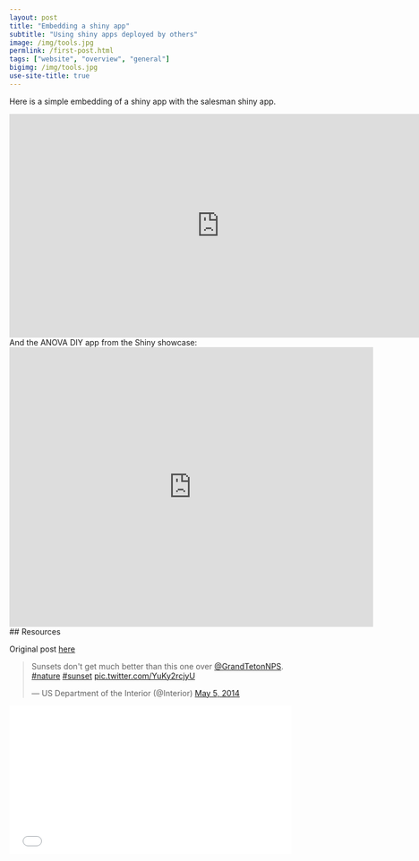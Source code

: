 ```yaml
---
layout: post
title: "Embedding a shiny app"
subtitle: "Using shiny apps deployed by others"
image: /img/tools.jpg
permlink: /first-post.html
tags: ["website", "overview", "general"]
bigimg: /img/tools.jpg
use-site-title: true
---
```


Here is a simple embedding of a shiny app with the salesman shiny app.

<iframe width="750" height="400" scrolling="yes" frameborder="no"  src="https://gallery.shinyapps.io/shiny-salesman/"> </iframe>
And the ANOVA DIY app from the Shiny showcase:

<iframe width="650" height="500" scrolling="yes" frameborder="no"  src="https://pecostats.shinyapps.io/DIY_ANOVA/"> </iframe>
## Resources

Original post [here](https://www.brettory.com/2018/02/embedding-a-shiny-app-in-blogdown/)

<blockquote class="twitter-tweet"><p lang="en" dir="ltr">Sunsets don&#39;t get much better than this one over <a href="https://twitter.com/GrandTetonNPS?ref_src=twsrc%5Etfw">@GrandTetonNPS</a>. <a href="https://twitter.com/hashtag/nature?src=hash&amp;ref_src=twsrc%5Etfw">#nature</a> <a href="https://twitter.com/hashtag/sunset?src=hash&amp;ref_src=twsrc%5Etfw">#sunset</a> <a href="http://t.co/YuKy2rcjyU">pic.twitter.com/YuKy2rcjyU</a></p>&mdash; US Department of the Interior (@Interior) <a href="https://twitter.com/Interior/status/463440424141459456?ref_src=twsrc%5Etfw">May 5, 2014</a></blockquote>
<script async src="https://platform.twitter.com/widgets.js" charset="utf-8"></script>

<iframe height='265' scrolling='no' title='Fancy Animated SVG Menu' src='//codepen.io/jeangontijo/embed/OxVywj/?height=265&theme-id=0&default-tab=css,result&embed-version=2' frameborder='no' allowtransparency='true' allowfullscreen='true' style='width: 100%;'>See the Pen <a href='https://codepen.io/jeangontijo/pen/OxVywj/'>Fancy Animated SVG Menu</a> by Jean Gontijo (<a href='https://codepen.io/jeangontijo'>@jeangontijo</a>) on <a href='https://codepen.io'>CodePen</a>.
</iframe>